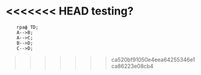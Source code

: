 <<<<<<< HEAD
testing?
=======


```mermaid
    граф TD;
    A-->B;
    A-->C;
    B-->D;
    C-->D;
```

>>>>>>> ca520bf91050e4eea64255346e1ca86223e08cb4
